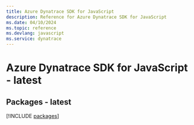 ```yaml
---
title: Azure Dynatrace SDK for JavaScript
description: Reference for Azure Dynatrace SDK for JavaScript
ms.date: 04/10/2024
ms.topic: reference
ms.devlang: javascript
ms.service: dynatrace
---
```

# Azure Dynatrace SDK for JavaScript - latest
## Packages - latest
[!INCLUDE [packages](dynatrace-index.md)]